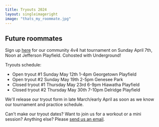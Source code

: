 ```yaml
---
title: Tryouts 2024
layout: singleimageright
image: "thats_my_roommate.jpg"
---
```


## Future roommates

Sign up [here](https://docs.google.com/forms/d/e/1FAIpQLSd7W1OGqdud4XqNNbkKosLGNjo1IBu3p1Q-EkdMLA7s076vGg/viewform) for our community 4v4 hat tournament on Sunday April 7th, Noon at Jefferson Playfield.
Cohosted with Underground!


Tryouts schedule:
- Open tryout #1 Sunday May 12th 1-4pm Georgetown Playfield
- Open tryout #2 Sunday May 19th 2-5pm Genesee Park
- Closed tryout #1 Thursday May 23rd 6-9pm Hiawatha Playfield
- Closed tryout #2 Thursday May 30th 7-10pm Delridge Playfield

We'll release our tryout form in late March/early April as soon as
we know our tournament and practice schedule.

Can't make our tryout dates? Want to join us for a workout or a mini
session? Anything else? Please [send us an email](/contact).
